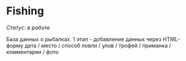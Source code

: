 # Fishing
*Статус: в работе*

База данных о рыбалках.
1 этап - добавление данных через HTML-форму
дата / место / способ ловли / улов / трофей / приманка / комментарии / фото
